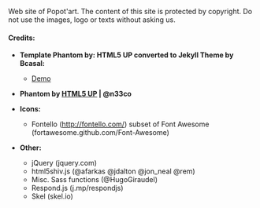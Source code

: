 Web site of Popot'art.
The content of this site is protected by copyright. Do not use the images, logo or texts without asking us.



#### Credits:

* **Template Phantom by: HTML5 UP converted to Jekyll Theme by Bcasal:**
  * [Demo](http://bcasal.github.io/Phantom-Jekyll-Theme/)

* **Phantom by [HTML5 UP](http://html5up.net/) | @n33co**

* **Icons:**
  * Fontello (http://fontello.com/) subset of Font Awesome (fortawesome.github.com/Font-Awesome)

* **Other:**
  * jQuery (jquery.com)
  * html5shiv.js (@afarkas @jdalton @jon_neal @rem)
  * Misc. Sass functions (@HugoGiraudel)
  * Respond.js (j.mp/respondjs)
  * Skel (skel.io)

